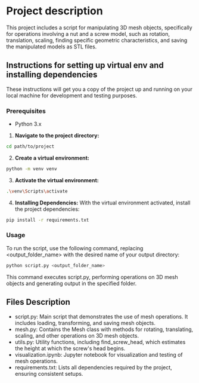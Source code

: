 # Project description

This project includes a script for manipulating 3D mesh objects, specifically for operations involving a nut and a screw model, such as rotation, translation, scaling, finding specific geometric characteristics, and saving the manipulated models as STL files.

## Instructions for setting up virtual env and installing dependencies

These instructions will get you a copy of the project up and running on your local machine for development and testing purposes.

### Prerequisites

- Python 3.x

1. **Navigate to the project directory:**

```bash
cd path/to/project
```
2.  **Create a virtual environment:**

```bash
python -m venv venv
```
3. **Activate the virtual environment:**

```bash
.\venv\Scripts\activate
```
4. **Installing Dependencies:**
With the virtual environment activated, install the project dependencies:
```bash
pip install -r requirements.txt
```
### Usage
To run the script, use the following command, replacing <output_folder_name> with the desired name of your output directory:

```bash
python script.py <output_folder_name>
```
This command executes script.py, performing operations on 3D mesh objects and generating output in the specified folder.

## Files Description
- script.py: Main script that demonstrates the use of mesh operations. It includes loading, transforming, and saving mesh objects.
- mesh.py: Contains the Mesh class with methods for rotating, translating, scaling, and other operations on 3D mesh objects.
- utils.py: Utility functions, including find_screw_head, which estimates the height at which the screw's head begins.
- visualization.ipynb: Jupyter notebook for visualization and testing of mesh operations.
- requirements.txt: Lists all dependencies required by the project, ensuring consistent setups.